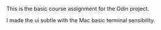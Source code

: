 This is the basic course assignment for the Odin project.

I made the ui subtle with the Mac basic terminal sensibility.
